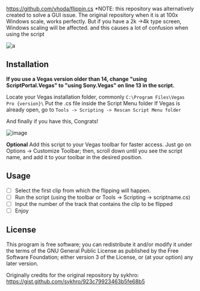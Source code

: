 https://github.com/vhoda/flippin.cs
*NOTE: 
this repository was alternatively created to solve a GUI issue.
The original repository when it is at 100x Windows scale, works perfectly. But if you have a 2k ->4k type screen, Windows scaling will be affected. and this causes a lot of confusion when using the script

![a](https://github.com/vhoda/flippin.cs/assets/70240006/8fcd1a11-9bf2-47ac-a43c-cd96961054bd)


## Installation 
**If you use a Vegas version older than 14, change "using ScriptPortal.Vegas" to "using Sony.Vegas" on line 13 in the script.**

Locate your Vegas installation folder, commonly `C:\Program Files\Vegas Pro {version}\`
Put the .cs file inside the Script Menu folder
If Vegas is already open, go to `Tools -> Scripting -> Rescan Script Menu folder`

And finally if you have this, Congrats!

![image](https://github.com/vhoda/flippin.cs/assets/70240006/3ba59679-ef97-4ea7-b805-bc4a50534435)


**Optional**
Add this script to your Vegas toolbar for faster access. 
Just go on Options -> Customize Toolbar; then, scroll down until you see the script name, and add it to your toolbar in the desired position. 

## Usage
- [ ] Select the first clip from which the flipping will happen.
- [ ] Run the script (using the toolbar or Tools -> Scripting -> scriptname.cs)
- [ ] Input the number of the track that contains the clip to be flipped
- [ ] Enjoy

## License
This program is free software; you can redistribute it and/or modify
it under the terms of the GNU General Public License as published by
the Free Software Foundation; either version 3 of the License, or
(at your option) any later version.

Originally credits for the original repository by 
sykhro: https://gist.github.com/sykhro/923c79923463b5fe68b5
